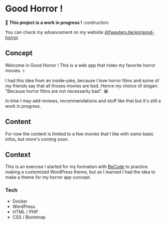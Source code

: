 # Good Horror !

:construction: **This project is a work in progress !** :contruction:

You can check my advancement on my website [@fwauters.be/en/good-horror](http://fwauters.be/en/good-horror).

## Concept

Welcome in Good Horror ! This is a web app that index my favorite horror movies. :skull:

I had this idea from an inside-joke, because I love horror films and some of my friends say that all thoses movies are bad. Hence my choice of slogan: "Because horror films are not necessarily bad". :grin:

In time I may add reviews, recommendations and stuff like that but it's still a work in progress.

## Content

For now the content is limited to a few movies that I like with some basic infos, but more's coming soon.

## Context

This is an exercise I started for my formation with [BeCode](https://becode.org/) to practice making a customized WordPress theme, but as I learned I had the idea to make a theme for my horror app concept.

### Tech

- Docker
- WordPress
- HTML / PHP
- CSS / Bootstrap
